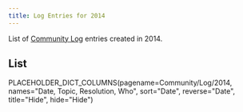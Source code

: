 ```yaml
---
title: Log Entries for 2014
---
```



List of [Community Log](/Community/Logs) entries created in 2014.



## List

PLACEHOLDER_DICT_COLUMNS(pagename=Community/Log/2014, names="Date, Topic, Resolution, Who", sort="Date", reverse="Date", title="Hide", hide="Hide")
